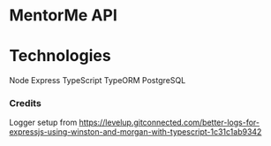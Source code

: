 # MentorMe API

# Technologies

Node
Express
TypeScript
TypeORM
PostgreSQL

### Credits

Logger setup from https://levelup.gitconnected.com/better-logs-for-expressjs-using-winston-and-morgan-with-typescript-1c31c1ab9342
